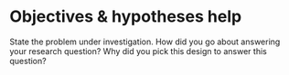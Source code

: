 # Objectives & hypotheses help

State the problem under investigation. How did you go about answering your research question? Why did you pick this design to answer this question?
